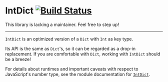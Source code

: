 # IntDict [![Build Status](https://travis-ci.org/elm-community/intdict.svg)](https://travis-ci.org/elm-community/intdict)

This library is lacking a maintainer. Feel free to step up!

---

`IntDict` is an optimized version of a `Dict` with `Int` as key type. 

Its API is the same as `Dict`'s, so it can be regarded as a drop-in replacement.
If you are comfortable with `Dict`, working with `IntDict` should be a breeze!

For details about runtimes and important caveats with respect to JavaScript's number type, see the module documentation for [`IntDict`](https://package.elm-lang.org/packages/elm-community/intdict/latest/IntDict).
